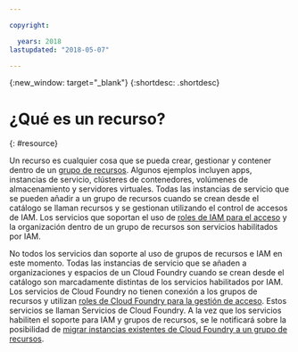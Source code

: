```yaml
---

copyright:

  years: 2018
lastupdated: "2018-05-07"

---
```


{:new_window: target="_blank"}
{:shortdesc: .shortdesc}


# ¿Qué es un recurso?
{: #resource}

Un recurso es cualquier cosa que se pueda crear, gestionar y contener dentro de un [grupo de recursos](/docs/resources/resourcegroups.html#rgs). Algunos ejemplos incluyen apps, instancias de servicio, clústeres de contenedores, volúmenes de almacenamiento y servidores virtuales. Todas las instancias de servicio que se pueden añadir a un grupo de recursos cuando se crean desde el catálogo se llaman recursos y se gestionan utilizando el control de accesos de IAM. Los servicios que soportan el uso de [roles de IAM para el acceso](/docs/iam/users_roles.html#iamusermanrol) y la organización dentro de un grupo de recursos son servicios habilitados por IAM.

No todos los servicios dan soporte al uso de grupos de recursos e IAM en este momento. Todas las instancias de servicio que se añaden a organizaciones y espacios de un Cloud Foundry cuando se crean desde el catálogo son marcadamente distintas de los servicios habilitados por IAM. Los servicios de Cloud Foundry no tienen conexión a los grupos de recursos y utilizan [roles de Cloud Foundry para la gestión de acceso](/docs/iam/cfaccess.html#cfaccess). Estos servicios se llaman Servicios de Cloud Foundry. A la vez que los servicios habiliten el soporte para IAM y grupos de recursos, se le notificará sobre la posibilidad de [migrar instancias existentes de Cloud Foundry a un grupo de recursos](/docs/resources/instance_migration.html#migrate).


